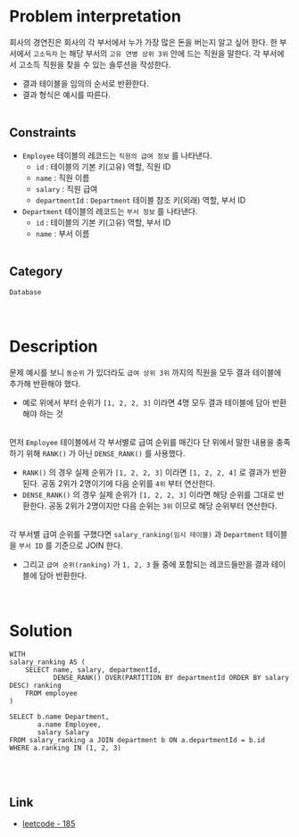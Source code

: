 # Problem interpretation
회사의 경연진은 회사의 각 부서에서 누가 가장 많은 돈을 버는지 알고 싶어 한다. 한 부서에서 `고소득자` 는 해당 부서의 `고유 연병 상위 3위` 안에 드는 직원을 말한다. 각 부서에서 고소득 직원을 찾을 수 있는 솔루션을 작성한다.
- 결과 테이블을 임의의 순서로 반환한다.
- 결과 형식은 예시를 따른다.
<br/><br/>

## Constraints
- `Employee` 테이블의 레코드는 `직원의 급여 정보` 를 나타낸다.
    - `id` : 테이블의 기본 키(고유) 역할, 직원 ID
    - `name` : 직원 이름
    - `salary` : 직원 급여
    - `departmentId` : `Department` 테이블 참조 키(외래) 역할, 부서 ID
- `Department` 테이블의 레코드는 `부서 정보` 를 나타낸다.
    - `id` : 테이블의 기본 키(고유) 역할, 부서 ID
    - `name` : 부서 이름
<br/><br/>

## Category
`Database`
<br/><br/><br/>

# Description
문제 예시를 보니 `동순위` 가 있더라도 `급여 상위 3위` 까지의 직원을 모두 결과 테이블에 추가해 반환해야 했다.
- 예로 위에서 부터 순위가 `[1, 2, 2, 3]` 이라면 4명 모두 결과 테이블에 담아 반환해야 하는 것
<br/><br/>

먼저 `Employee` 테이블에서 각 부서별로 급여 순위를 매긴다 단 위에서 말한 내용을 충족하기 위해 `RANK()` 가 아닌 `DENSE_RANK()` 를 사용했다.
- `RANK()` 의 경우 실제 순위가 `[1, 2, 2, 3]` 이라면 `[1, 2, 2, 4]` 로 결과가 반환된다. 공동 2위가 2명이기에 다음 순위를 `4위` 부터 연산한다.
- `DENSE_RANK()` 의 경우 실제 순위가 `[1, 2, 2, 3]` 이라면 해당 순위를 그대로 반환한다. 공동 2위가 2명이지만 다음 순위는 `3위` 이므로 해당 순위부터 연산한다.
<br/><br/>

각 부서별 급여 순위를 구했다면 `salary_ranking(임시 테이블)` 과 `Department` 테이블을 `부서 ID` 를 기준으로 JOIN 한다.
- 그리고 `급여 순위(ranking)` 가 `1, 2, 3` 들 중에 포함되는 레코드들만을 결과 테이블에 담아 반환한다.
<br/><br/><br/>

# Solution
```mysql
WITH
salary_ranking AS (
    SELECT name, salary, departmentId,
           DENSE_RANK() OVER(PARTITION BY departmentId ORDER BY salary DESC) ranking
    FROM employee
)

SELECT b.name Department,
       a.name Employee,
       salary Salary
FROM salary_ranking a JOIN department b ON a.departmentId = b.id
WHERE a.ranking IN (1, 2, 3)
```
<br/><br/>

## Link
- [leetcode - 185](https://leetcode.com/problems/department-top-three-salaries/description/)